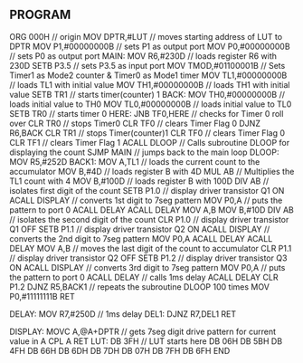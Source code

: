 ## PROGRAM
ORG 000H                   // origin
MOV DPTR,#LUT              // moves starting address of LUT to DPTR
MOV P1,#00000000B          // sets P1 as output port
MOV P0,#00000000B          // sets P0 as output port
MAIN: MOV R6,#230D         // loads register R6 with 230D
      SETB P3.5            // sets P3.5 as input port
      MOV TMOD,#01100001B  // Sets Timer1 as Mode2 counter & Timer0 as Mode1 timer
      MOV TL1,#00000000B   // loads TL1 with initial value
      MOV TH1,#00000000B   // loads TH1 with initial value
      SETB TR1             // starts timer(counter) 1
BACK: MOV TH0,#00000000B   // loads initial value to TH0
      MOV TL0,#00000000B   // loads initial value to TL0
      SETB TR0             // starts timer 0
HERE: JNB TF0,HERE         // checks for Timer 0 roll over
      CLR TR0              // stops Timer0
      CLR TF0              // clears Timer Flag 0
      DJNZ R6,BACK
      CLR TR1              // stops Timer(counter)1
      CLR TF0              // clears Timer Flag 0
      CLR TF1              // clears Timer Flag 1
      ACALL DLOOP          // Calls subroutine DLOOP for displaying the count
      SJMP MAIN            // jumps back to the main loop
DLOOP: MOV R5,#252D
BACK1: MOV A,TL1           // loads the current count to the accumulator
       MOV B,#4D           // loads register B with 4D
       MUL AB              // Multiplies the TL1 count with 4
       MOV B,#100D         // loads register B with 100D
       DIV AB              // isolates first digit of the count
       SETB P1.0           // display driver transistor Q1 ON
       ACALL DISPLAY       // converts 1st digit to 7seg pattern
       MOV P0,A            // puts the pattern to port 0
       ACALL DELAY
       ACALL DELAY
       MOV A,B
       MOV B,#10D
       DIV AB              // isolates the second digit of the count
       CLR P1.0            // display driver transistor Q1 OFF
       SETB P1.1           // display driver transistor Q2 ON
       ACALL DISPLAY       // converts the 2nd digit to 7seg pattern
       MOV P0,A
       ACALL DELAY
       ACALL DELAY
       MOV A,B             // moves the last digit of the count to accumulator
       CLR P1.1            // display driver transistor Q2 OFF
       SETB P1.2           // display driver transistor Q3 ON
       ACALL DISPLAY       // converts 3rd digit to 7seg pattern
       MOV P0,A            // puts the pattern to port 0
       ACALL DELAY         // calls 1ms delay
       ACALL DELAY
       CLR P1.2
       DJNZ R5,BACK1       // repeats the subroutine DLOOP 100 times
       MOV P0,#11111111B
       RET

DELAY: MOV R7,#250D        // 1ms delay
 DEL1: DJNZ R7,DEL1
       RET

DISPLAY: MOVC A,@A+DPTR    // gets 7seg digit drive pattern for current value in A
         CPL A
         RET
LUT: DB 3FH                // LUT starts here
     DB 06H
     DB 5BH
     DB 4FH
     DB 66H
     DB 6DH
     DB 7DH
     DB 07H
     DB 7FH
     DB 6FH
END
